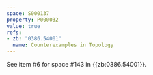 ```yaml
---
space: S000137
property: P000032
value: true
refs:
- zb: "0386.54001"
  name: Counterexamples in Topology
---
```


See item #6 for space #143 in {{zb:0386.54001}}.
